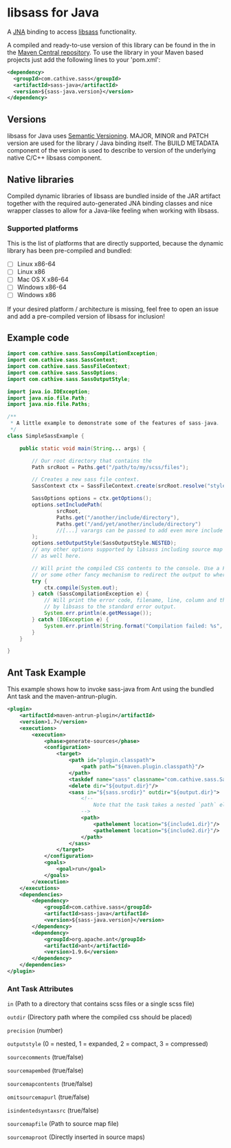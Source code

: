 libsass for Java
================

A [JNA](https://github.com/twall/jna) binding to access [libsass](http://libsass.org/) functionality.

A compiled and ready-to-use version of this library can be found in the in the [Maven Central repository](http://search.maven.org/#browse%7C1800775426).
To use the library in your Maven based projects just add the following lines to your
'pom.xml':

```xml
<dependency>
  <groupId>com.cathive.sass</groupId>
  <artifactId>sass-java</artifactId>
  <version>${sass-java.version}</version>
</dependency>
```

## Versions

libsass for Java uses [Semantic Versioning](http://www.semver.org/).
MAJOR, MINOR and PATCH version are used for the library / Java binding itself.
The BUILD METADATA component of the version is used to describe to version of the
underlying native C/C++ libsass component.

## Native libraries

Compiled dynamic libraries of libsass are bundled inside of the JAR artifact together with the required auto-generated JNA binding classes and nice wrapper classes to allow for a Java-like feeling when working with libsass.

### Supported platforms

This is the list of platforms that are directly supported, because the dynamic library has been pre-compiled and bundled:

- [ ] Linux x86-64
- [ ] Linux x86
- [ ] Mac OS X x86-64
- [ ] Windows x86-64
- [ ] Windows x86

If your desired platform / architecture is missing, feel free to open an issue and add a pre-compiled version of libsass for inclusion!

## Example code

```java
import com.cathive.sass.SassCompilationException;
import com.cathive.sass.SassContext;
import com.cathive.sass.SassFileContext;
import com.cathive.sass.SassOptions;
import com.cathive.sass.SassOutputStyle;

import java.io.IOException;
import java.nio.file.Path;
import java.nio.file.Paths;

/**
 * A little example to demonstrate some of the features of sass-java.
 */
class SimpleSassExample {

    public static void main(String... args) {

        // Our root directory that contains the
        Path srcRoot = Paths.get("/path/to/my/scss/files");

        // Creates a new sass file context.
        SassContext ctx = SassFileContext.create(srcRoot.resolve("styles.scss"));

        SassOptions options = ctx.getOptions();
        options.setIncludePath(
                srcRoot,
                Paths.get("/another/include/directory"),
                Paths.get("/and/yet/another/include/directory")
                //[...] varargs can be passed to add even more include directories.
        );
        options.setOutputStyle(SassOutputStyle.NESTED);
        // any other options supported by libsass including source map stuff can be configured
        // as well here.

        // Will print the compiled CSS contents to the console. Use a FileOutputStream
        // or some other fancy mechanism to redirect the output to wherever you want.
        try {
            ctx.compile(System.out);
        } catch (SassCompilationException e) {
            // Will print the error code, filename, line, column and the message provided
            // by libsass to the standard error output.
            System.err.println(e.getMessage());
        } catch (IOException e) {
            System.err.println(String.format("Compilation failed: %s", e.getMessage()));
        }
    }

}
```
## Ant Task Example

This example shows how to invoke sass-java from Ant using the bundled Ant task and the maven-antrun-plugin.

```xml
<plugin>
    <artifactId>maven-antrun-plugin</artifactId>
    <version>1.7</version>
    <executions>
        <execution>
            <phase>generate-sources</phase>
            <configuration>
                <target>
                    <path id="plugin.classpath">
                        <path path="${maven.plugin.classpath}"/>
                    </path>
                    <taskdef name="sass" classname="com.cathive.sass.SassTask" classpathref="plugin.classpath"/>
                    <delete dir="${output.dir}"/>
                    <sass in="${sass.srcdir}" outdir="${output.dir}">
                        <!--
                            Note that the task takes a nested `path` element to reference any Sass include directories.
                        -->
                        <path>
                            <pathelement location="${include1.dir}"/>
                            <pathelement location="${include2.dir}"/>
                        </path>
                    </sass>
                </target>
            </configuration>
            <goals>
                <goal>run</goal>
            </goals>
        </execution>
    </executions>
    <dependencies>
        <dependency>
            <groupId>com.cathive.sass</groupId>
            <artifactId>sass-java</artifactId>
            <version>${sass-java.version}</version>
        </dependency>
        <dependency>
            <groupId>org.apache.ant</groupId>
            <artifactId>ant</artifactId>
            <version>1.9.6</version>
        </dependency>
    </dependencies>
</plugin>
```

### Ant Task Attributes
`in` (Path to a directory that contains scss files or a single scss file)

`outdir` (Directory path where the compiled css should be placed)

`precision` (number)

`outputstyle` (0 = nested, 1 = expanded, 2 = compact, 3 = compressed)

`sourcecomments` (true/false)

`sourcemapembed` (true/false)

`sourcemapcontents` (true/false)

`omitsourcemapurl` (true/false)

`isindentedsyntaxsrc` (true/false)

`sourcemapfile` (Path to source map file)

`sourcemaproot` (Directly inserted in source maps)
